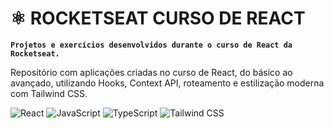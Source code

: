 # ⚛️ ROCKETSEAT CURSO DE REACT

**`Projetos e exercícios desenvolvidos durante o curso de React da Rocketseat.`**

Repositório com aplicações criadas no curso de React, do básico ao avançado, utilizando Hooks, Context API, roteamento e estilização moderna com Tailwind CSS.

<p align="left">
  <img alt="React" src="https://img.shields.io/badge/React-61DAFB?style=for-the-badge&logo=react&logoColor=black"/>
  <img alt="JavaScript" src="https://img.shields.io/badge/JavaScript-F7DF1E?style=for-the-badge&logo=javascript&logoColor=black"/>
  <img alt="TypeScript" src="https://img.shields.io/badge/TypeScript-3178C6?style=for-the-badge&logo=typescript&logoColor=white"/>
  <img alt="Tailwind CSS" src="https://img.shields.io/badge/Tailwind_CSS-38B2AC?style=for-the-badge&logo=tailwind-css&logoColor=white"/>
</p>

